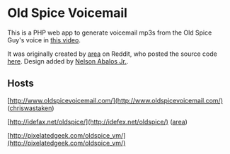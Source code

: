 Old Spice Voicemail
===================

This is a PHP web app to generate voicemail mp3s from the Old Spice Guy's voice in [this video](http://www.youtube.com/watch?v=-8JsvwUcok0).

It was originally created by [area](http://www.reddit.com/user/area) on Reddit, who posted the source code [here](https://www.dropbox.com/s/bdv060ml5aqeqje). Design added by [Nelson Abalos Jr.](http://nelsonabalosjr.com/).


Hosts
-----
[http://www.oldspicevoicemail.com/](http://www.oldspicevoicemail.com/) ([chriswastaken](http://www.reddit.com/user/chriswastaken))

[http://idefax.net/oldspice/](http://idefex.net/oldspice/) ([area](http://www.reddit.com/user/area))

[http://pixelatedgeek.com/oldspice_vm/](http://pixelatedgeek.com/oldspice_vm/)
